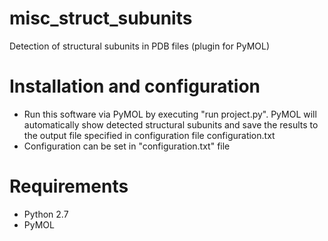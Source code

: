 # misc_struct_subunits
Detection of structural subunits in PDB files (plugin for PyMOL)

Installation and configuration
==============================
- Run this software via PyMOL by executing "run project.py". PyMOL will automatically show detected structural subunits and save the results to the output file specified in configuration file configuration.txt
- Configuration can be set in "configuration.txt" file

Requirements
============
- Python 2.7
- PyMOL
